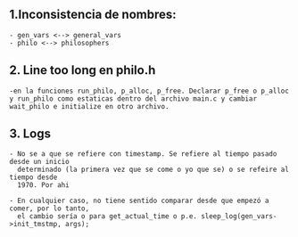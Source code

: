 ## 1.Inconsistencia de nombres:
	- gen_vars <--> general_vars
	- philo <--> philosophers

## 2. Line too long en philo.h
	-en la funciones run_philo, p_alloc, p_free. Declarar p_free o p_alloc y run_philo como estaticas dentro del archivo main.c y cambiar wait_philo e initialize en otro archivo.

## 3. Logs
	- No se a que se refiere con timestamp. Se refiere al tiempo pasado desde un inicio
	  determinado (la primera vez que se come o yo que se) o se refeire al tiempo desde
	  1970. Por ahi

	- En cualquier caso, no tiene sentido comparar desde que empezó a comer, por lo tanto,
	  el cambio sería o para get_actual_time o p.e. sleep_log(gen_vars->init_tmstmp, args);